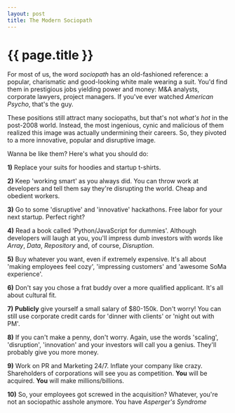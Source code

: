 ```yaml
---
layout: post
title: The Modern Sociopath
---
```


{{ page.title }}
================

For most of us, the word *sociopath* has an old-fashioned reference: a popular, charismatic and good-looking white male wearing a suit. You'd find them in prestigious jobs yielding power and money: M&A analysts, corporate lawyers, project managers. If you've ever watched *American Psycho*, that's the guy.

These positions still attract many sociopaths, but that's not *what's hot* in the post-2008 world. Instead, the most ingenious, cynic and malicious of them realized this image was actually undermining their careers. So, they pivoted to a more innovative, popular and disruptive image.

Wanna be like them? Here's what you should do:

**1)** Replace your suits for hoodies and startup t-shirts. 


**2)** Keep 'working smart' as you always did. You can throw work at developers and tell them say they're disrupting the world. Cheap and obedient workers.

**3)** Go to some 'disruptive' and 'innovative' hackathons. Free labor for your next startup. Perfect right?

**4)** Read a book called 'Python/JavaScript for dummies'. Although developers will laugh at you, you'll impress dumb investors with words like *Array*, *Data*, *Repository* and, of course, *Disruption*.

**5)** Buy whatever you want, even if extremely expensive. It's all about 'making employees feel cozy', 'impressing customers' and 'awesome SoMa experience'. 

**6)** Don't say you chose a frat buddy over a more qualified applicant. It's all about cultural fit.

**7)** **Publicly** give yourself a small salary of $80-150k. Don't worry! You can still use corporate credit cards for 'dinner with clients' or 'night out with PM'.

**8)** If you can't make a penny, don't worry. Again, use the words 'scaling', 'disruption', 'innovation' and your investors will call you a genius. They'll probably give you more money. 

**9)** Work on PR and Marketing 24/7. Inflate your company like crazy. Shareholders of corporations will see you as competition. **You** will be acquired. **You** will make millions/billions.

**10)** So, your employees got screwed in the acquisition? Whatever, you're not an sociopathic asshole anymore. You have *Asperger's Syndrome*

